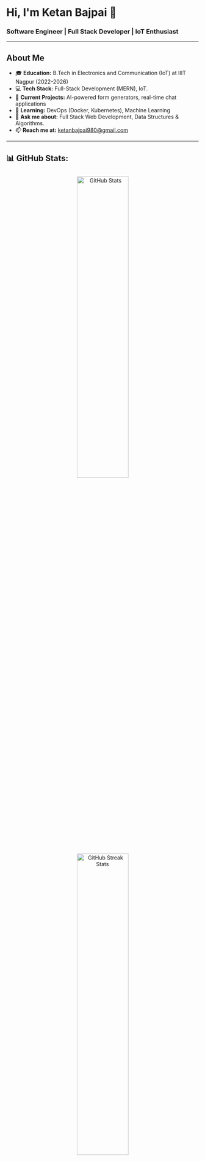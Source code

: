 # Hi, I'm Ketan Bajpai 👋

### Software Engineer | Full Stack Developer | IoT Enthusiast

---

## About Me

- 🎓 **Education:** B.Tech in Electronics and Communication (IoT) at IIIT Nagpur (2022-2026)
- 💻 **Tech Stack:** Full-Stack Development (MERN), IoT.
- 🔭 **Current Projects:** AI-powered form generators, real-time chat applications
- 🌱 **Learning:** DevOps (Docker, Kubernetes), Machine Learning
- 💬 **Ask me about:** Full Stack Web Development, Data Structures & Algorithms.
- 📫 **Reach me at:** ketanbajpai980@gmail.com


---

## 📊 GitHub Stats:

<div align="center">

  <img src="https://github-readme-stats.vercel.app/api?username=ketaniiitn&show_icons=true&theme=radical" alt="GitHub Stats" style="width: 45%; min-width: 300px; max-width: 400px; margin: 10px;"/>
  
  <img src="https://github-readme-streak-stats.herokuapp.com/?user=ketaniiitn&theme=radical" alt="GitHub Streak Stats" style="width: 45%; min-width: 300px; max-width: 400px; margin: 10px;"/>

  <img src="https://github-readme-stats.vercel.app/api/top-langs/?username=ketaniiitn&layout=compact&theme=radical" alt="Top Languages" style="width: 45%; min-width: 300px; max-width: 400px; margin: 10px;"/>

</div>

---

## 🚀 Projects

### 🔹 [Real-Time Chat Application](https://github.com/ketaniiitn/Chat-Application)  
- **Tech Stack:** Node.js, Express.js, Socket.IO, JWT, React, Zustand  
- **Features:** Secure authentication, real-time messaging, online/offline status tracking  

### 🔹 [AI Form Generator](https://github.com/ketaniiitn/AI-Form-Generator)  
- **Tech Stack:** Next.js, Gemini API, Supabase, Docker, Clerk  
- **Features:** AI-powered form creation, real-time updates, secure access control  

### 🔹 Object Detection System (IoT)  
- **Tech Stack:** Arduino, Ultrasonic Sensors, Servo Motors, Adafruit IO  
- **Features:** Real-time object detection, live tracking, optimized sensor calibration  

---

## 🔧 Skills

### Languages  
<p>
  <img src="https://cdn.jsdelivr.net/gh/devicons/devicon/icons/cplusplus/cplusplus-original.svg" width="50" />
  <img src="https://cdn.jsdelivr.net/gh/devicons/devicon/icons/python/python-original.svg" width="50" />
  <img src="https://cdn.jsdelivr.net/gh/devicons/devicon/icons/java/java-original.svg" width="50" />
  <img src="https://cdn.jsdelivr.net/gh/devicons/devicon/icons/javascript/javascript-original.svg" width="50" />
</p>

### Frameworks & Technologies  
<p>
  <img src="https://cdn.jsdelivr.net/gh/devicons/devicon/icons/react/react-original.svg" width="50" />
  <img src="https://cdn.jsdelivr.net/gh/devicons/devicon/icons/nodejs/nodejs-original.svg" width="50" />
  <img src="https://cdn.jsdelivr.net/gh/devicons/devicon/icons/express/express-original.svg" width="50" />
  <img src="https://cdn.jsdelivr.net/gh/devicons/devicon/icons/apache/apache-original.svg" width="50" />
</p>

### Databases  
<p>
  <img src="https://cdn.jsdelivr.net/gh/devicons/devicon/icons/mongodb/mongodb-original.svg" width="50" />
  <img src="https://cdn.jsdelivr.net/gh/devicons/devicon/icons/postgresql/postgresql-original.svg" width="50" />
  <img src="https://cdn.jsdelivr.net/gh/devicons/devicon/icons/mysql/mysql-original.svg" width="50" />
</p>

### Developer Tools  
<p>
  <img src="https://cdn.jsdelivr.net/gh/devicons/devicon/icons/docker/docker-plain.svg" width="50" />
  <img src="https://cdn.jsdelivr.net/gh/devicons/devicon/icons/github/github-original.svg" width="50" />
  <img src="https://cdn.jsdelivr.net/gh/devicons/devicon/icons/postman/postman-original.svg" width="50" />
  <img src="https://cdn.jsdelivr.net/gh/devicons/devicon/icons/vscode/vscode-original.svg" width="50" />
</p>

--

## 🌐 Connect with Me

<p>
  <a href="https://www.linkedin.com/in/ketanbajpai/" target="_blank">
    <img src="https://img.shields.io/badge/LinkedIn-0077B5?style=for-the-badge&logo=linkedin&logoColor=white" height="40">
  </a>
  
  <a href="https://github.com/ketaniiitn" target="_blank">
    <img src="https://img.shields.io/badge/GitHub-181717?style=for-the-badge&logo=github&logoColor=white" height="40">
  </a>
  
  <a href="mailto:ketanbajpai980@gmail.com">
    <img src="https://img.shields.io/badge/Gmail-D14836?style=for-the-badge&logo=gmail&logoColor=white" height="40">
  </a>

  <a href="https://leetcode.com/u/KetanBajpai/" target="_blank">
    <img src="https://img.shields.io/badge/LeetCode-FFA116?style=for-the-badge&logo=leetcode&logoColor=white" height="40">
  </a>

  <a href="https://codeforces.com/profile/u/ketaniiitn" target="_blank">
    <img src="https://img.shields.io/badge/Codeforces-1F8ACB?style=for-the-badge&logo=codeforces&logoColor=white" height="40">
  </a>
</p>
